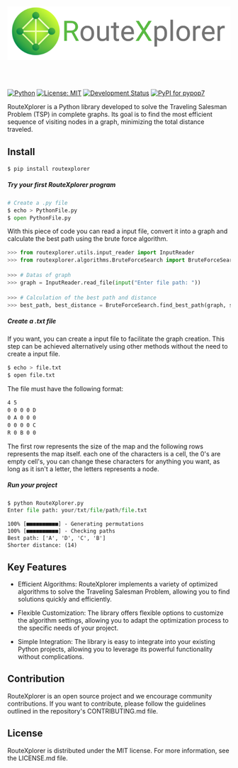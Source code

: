 
<p align="center">
  <img src="./assets/logo.png">
</p>

<br>
<br>

[![Python](https://img.shields.io/badge/Python-3.0%2B-blue.svg)](https://www.python.org/downloads/release/python-300/)
[![License: MIT](https://img.shields.io/badge/License-MIT-yellow.svg)](https://opensource.org/licenses/MIT)
[![Development Status](https://img.shields.io/badge/Development%20Status-Alpha-orange)](https://github.com/vsg-root/RouteXplorer)
[![PyPI for pypop7](https://img.shields.io/badge/PyPI-routexplorer-yellowgreen.svg)](https://pypi.org/project/routexplorer/#description)

RouteXplorer is a Python library developed to solve the Traveling Salesman Problem (TSP) in complete graphs. Its goal is to find the most efficient sequence of visiting nodes in a graph, minimizing the total distance traveled.
<br>

## Install

```python
$ pip install routexplorer
```

##### Try your first RouteXplorer program
```python
# Create a .py file
$ echo > PythonFile.py
$ open PythonFile.py
```
With this piece of code you can read a input file, convert it into a graph and calculate the best path using the brute force algorithm.
```python
>>> from routexplorer.utils.input_reader import InputReader
>>> from routexplorer.algorithms.BruteForceSearch import BruteForceSearch

>>> # Datas of graph
>>> graph = InputReader.read_file(input("Enter file path: ")) 

>>> # Calculation of the best path and distance
>>> best_path, best_distance = BruteForceSearch.find_best_path(graph, show_load=True, show_result=True)
```
##### Create a .txt file
If you want, you can create a input file to facilitate the graph creation. This step can be achieved alternatively using other methods without the need to create a input file.
```bash
$ echo > file.txt
$ open file.txt
```
The file must have the following format:
```bash
4 5
0 0 0 0 D
0 A 0 0 0
0 0 0 0 C
R 0 B 0 0
```
The first row represents the size of the map and the following rows represents the map itself. each one of the characters is a cell, the 0's are empty cell's, you can change these characters for anything you want, as long as it isn't a letter, the letters represents a node. 

##### Run your project
```python
$ python RouteXplorer.py
Enter file path: your/txt/file/path/file.txt
```
```
100% [■■■■■■■■■■] - Generating permutations
100% [■■■■■■■■■■] - Checking paths
Best path: ['A', 'D', 'C', 'B'] 
Shorter distance: (14)
```

## Key Features

- Efficient Algorithms: RouteXplorer implements a variety of optimized algorithms to solve the Traveling Salesman Problem, allowing you to find solutions quickly and efficiently.

- Flexible Customization: The library offers flexible options to customize the algorithm settings, allowing you to adapt the optimization process to the specific needs of your project.

- Simple Integration: The library is easy to integrate into your existing Python projects, allowing you to leverage its powerful functionality without complications.


## Contribution

RouteXplorer is an open source project and we encourage community contributions. If you want to contribute, please follow the guidelines outlined in the repository's CONTRIBUTING.md file.

## License

RouteXplorer is distributed under the MIT license. For more information, see the LICENSE.md file.
